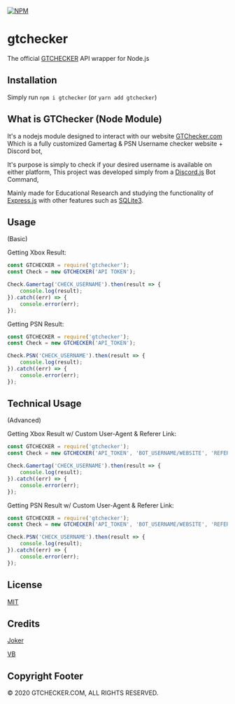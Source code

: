 [![NPM](https://nodei.co/npm/gtchecker.png?downloads=true&downloadRank=true&stars=true)](https://nodei.co/npm/gtchecker)

# gtchecker
The official [GTCHECKER](https://gtchecker.com) API wrapper for Node.js

## Installation
Simply run `npm i gtchecker` (or `yarn add gtchecker`)

## What is GTChecker (Node Module)
It's a nodejs module designed to interact with our website [GTChecker.com](https://gtchecker.com)
Which is a fully customized Gamertag & PSN Username checker website + Discord bot,

It's purpose is simply to check if your desired username is available on either platform,
This project was developed simply from a [Discord.js](https://discord.js.org/) Bot Command,

Mainly made for Educational Research and studying the functionality of [Express.js](https://expressjs.com/) with other features such as [SQLite3](https://www.npmjs.com/package/sqlite3).


## Usage
(Basic)

Getting Xbox Result:
```js
const GTCHECKER = require('gtchecker');
const Check = new GTCHECKER('API TOKEN');

Check.Gamertag('CHECK_USERNAME').then(result => {
    console.log(result);
}).catch((err) => {
    console.error(err);
});
```

Getting PSN Result:
```js
const GTCHECKER = require('gtchecker');
const Check = new GTCHECKER('API_TOKEN');

Check.PSN('CHECK_USERNAME').then(result => {
    console.log(result);
}).catch((err) => {
    console.error(err);
});
```
## Technical Usage
(Advanced)

Getting Xbox Result w/ Custom User-Agent & Referer Link:
```js
const GTCHECKER = require('gtchecker');
const Check = new GTCHECKER('API_TOKEN', 'BOT_USERNAME/WEBSITE', 'REFERAL_LINK');

Check.Gamertag('CHECK_USERNAME').then(result => {
    console.log(result);
}).catch((err) => {
    console.error(err);
});
```

Getting PSN Result w/ Custom User-Agent & Referer Link:
```js
const GTCHECKER = require('gtchecker');
const Check = new GTCHECKER('API_TOKEN', 'BOT_USERNAME/WEBSITE', 'REFERAL_LINK');

Check.PSN('CHECK_USERNAME').then(result => {
    console.log(result);
}).catch((err) => {
    console.error(err);
});
```



## License
[MIT](LICENSE)

## Credits
[Joker](https://twitter.com/antidoxable)

[VB](https://twitter.com/GTPSNChecker)

## Copyright Footer
© 2020 GTCHECKER.COM, ALL RIGHTS RESERVED.
